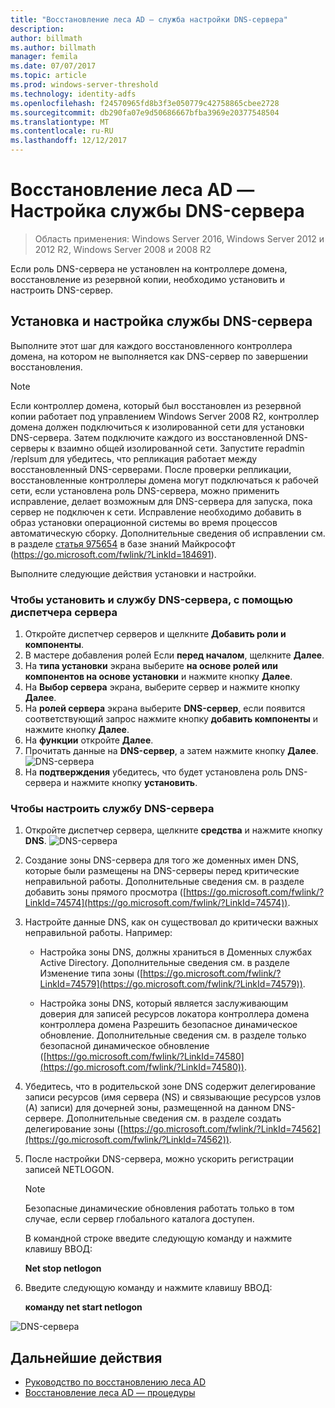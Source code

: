 ```yaml
---
title: "Восстановление леса AD — служба настройки DNS-сервера"
description: 
author: billmath
ms.author: billmath
manager: femila
ms.date: 07/07/2017
ms.topic: article
ms.prod: windows-server-threshold
ms.technology: identity-adfs
ms.openlocfilehash: f24570965fd8b3f3e050779c42758865cbee2728
ms.sourcegitcommit: db290fa07e9d50686667bfba3969e20377548504
ms.translationtype: MT
ms.contentlocale: ru-RU
ms.lasthandoff: 12/12/2017
---
```

# <a name="ad-forest-recovery---configuring-the-dns-server-service"></a>Восстановление леса AD — Настройка службы DNS-сервера 

>Область применения: Windows Server 2016, Windows Server 2012 и 2012 R2, Windows Server 2008 и 2008 R2
 
Если роль DNS-сервера не установлен на контроллере домена, восстановление из резервной копии, необходимо установить и настроить DNS-сервер.  
  

## <a name="install-and-configure-the-dns-server-service"></a>Установка и настройка службы DNS-сервера  
Выполните этот шаг для каждого восстановленного контроллера домена, на котором не выполняется как DNS-сервер по завершении восстановления.  
  
> [!NOTE]
>  Если контроллер домена, который был восстановлен из резервной копии работает под управлением Windows Server 2008 R2, контроллер домена должен подключиться к изолированной сети для установки DNS-сервера. Затем подключите каждого из восстановленной DNS-серверы к взаимно общей изолированной сети. Запустите repadmin /replsum для убедитесь, что репликация работает между восстановленный DNS-серверами. После проверки репликации, восстановленные контроллеры домена могут подключаться к рабочей сети, если установлена роль DNS-сервера, можно применить исправление, делает возможным для DNS-сервера для запуска, пока сервер не подключен к сети. Исправление необходимо добавить в образ установки операционной системы во время процессов автоматическую сборку. Дополнительные сведения об исправлении см. в разделе [статья 975654](https://go.microsoft.com/fwlink/?LinkId=184691) в базе знаний Майкрософт (https://go.microsoft.com/fwlink/?LinkId=184691). 

Выполните следующие действия установки и настройки.
  
### <a name="to-install-and-the-dns-server-service-using-server-manager"></a>Чтобы установить и службу DNS-сервера, с помощью диспетчера сервера  
  
1.  Откройте диспетчер серверов и щелкните **Добавить роли и компоненты**.  
2.  В мастере добавления ролей Если **перед началом**, щелкните **Далее**.  
3.  На **типа установки** экрана выберите **на основе ролей или компонентов на основе установки** и нажмите кнопку **Далее**.
4.  На **Выбор сервера** экрана, выберите сервер и нажмите кнопку **Далее**.
5.  На **ролей сервера** экрана выберите **DNS-сервер**, если появится соответствующий запрос нажмите кнопку **добавить компоненты** и нажмите кнопку **Далее**.
6.  На **функции** откройте **Далее**.
7.  Прочитать данные на **DNS-сервер**, а затем нажмите кнопку **Далее**.
![DNS-сервера](media/AD-Forest-Recovery-Configure-DNS/dns1.png)  
8.  На **подтверждения** убедитесь, что будет установлена роль DNS-сервера и нажмите кнопку **установить**.  
  
     
### <a name="to-configure-the-dns-server-service"></a>Чтобы настроить службу DNS-сервера 
1.  Откройте диспетчер сервера, щелкните **средства** и нажмите кнопку **DNS**.
![DNS-сервера](media/AD-Forest-Recovery-Configure-DNS/dns2.png)    
2.  Создание зоны DNS-сервера для того же доменных имен DNS, которые были размещены на DNS-серверы перед критические неправильной работы. Дополнительные сведения см. в разделе добавить зоны прямого просмотра ([https://go.microsoft.com/fwlink/?LinkId=74574](https://go.microsoft.com/fwlink/?LinkId=74574)).  
3.  Настройте данные DNS, как он существовал до критически важных неправильной работы. Например:  
  
    -   Настройка зоны DNS, должны храниться в Доменных службах Active Directory. Дополнительные сведения см. в разделе Изменение типа зоны ([https://go.microsoft.com/fwlink/?LinkId=74579](https://go.microsoft.com/fwlink/?LinkId=74579)).  
  
    -   Настройка зоны DNS, который является заслуживающим доверия для записей ресурсов локатора контроллера домена контроллера домена Разрешить безопасное динамическое обновление. Дополнительные сведения см. в разделе только безопасной динамическое обновление ([https://go.microsoft.com/fwlink/?LinkId=74580](https://go.microsoft.com/fwlink/?LinkId=74580)).  
  
4. Убедитесь, что в родительской зоне DNS содержит делегирование записи ресурсов (имя сервера (NS) и связывающие ресурсов узлов (A) записи) для дочерней зоны, размещенной на данном DNS-сервере. Дополнительные сведения см. в разделе создать делегирование зоны ([https://go.microsoft.com/fwlink/?LinkId=74562](https://go.microsoft.com/fwlink/?LinkId=74562)).  
5. После настройки DNS-сервера, можно ускорить регистрации записей NETLOGON.  
  
    > [!NOTE]
    >  Безопасные динамические обновления работать только в том случае, если сервер глобального каталога доступен.  
  
     В командной строке введите следующую команду и нажмите клавишу ВВОД:  
  
     **Net stop netlogon**  
  
6. Введите следующую команду и нажмите клавишу ВВОД:  
  
     **команду net start netlogon**  

![DNS-сервера](media/AD-Forest-Recovery-Configure-DNS/dns3.png)  

## <a name="next-steps"></a>Дальнейшие действия

- [Руководство по восстановлению леса AD](AD-Forest-Recovery-Guide.md)
- [Восстановление леса AD — процедуры](AD-Forest-Recovery-Procedures.md)
